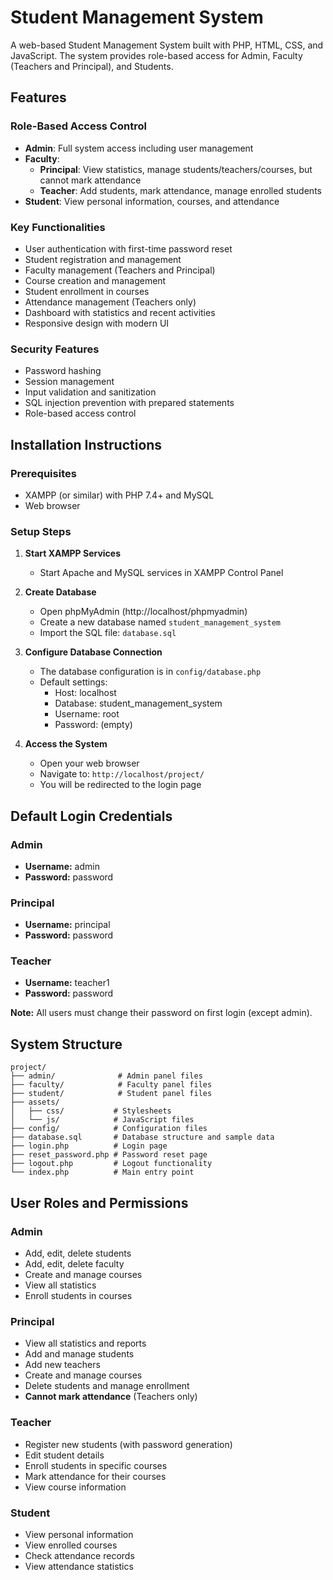 # Student Management System

A  web-based Student Management System built with PHP, HTML, CSS, and JavaScript. The system provides role-based access for Admin, Faculty (Teachers and Principal), and Students.

## Features

### Role-Based Access Control
- **Admin**: Full system access including user management
- **Faculty**: 
  - **Principal**: View statistics, manage students/teachers/courses, but cannot mark attendance
  - **Teacher**: Add students, mark attendance, manage enrolled students
- **Student**: View personal information, courses, and attendance

### Key Functionalities
- User authentication with first-time password reset
- Student registration and management
- Faculty management (Teachers and Principal)
- Course creation and management
- Student enrollment in courses
- Attendance management (Teachers only)
- Dashboard with statistics and recent activities
- Responsive design with modern UI

### Security Features
- Password hashing
- Session management
- Input validation and sanitization
- SQL injection prevention with prepared statements
- Role-based access control

## Installation Instructions

### Prerequisites
- XAMPP (or similar) with PHP 7.4+ and MySQL
- Web browser

### Setup Steps

1. **Start XAMPP Services**
   - Start Apache and MySQL services in XAMPP Control Panel

2. **Create Database**
   - Open phpMyAdmin (http://localhost/phpmyadmin)
   - Create a new database named `student_management_system`
   - Import the SQL file: `database.sql`

3. **Configure Database Connection**
   - The database configuration is in `config/database.php`
   - Default settings:
     - Host: localhost
     - Database: student_management_system
     - Username: root
     - Password: (empty)

4. **Access the System**
   - Open your web browser
   - Navigate to: `http://localhost/project/`
   - You will be redirected to the login page

## Default Login Credentials

### Admin
- **Username:** admin
- **Password:** password

### Principal
- **Username:** principal
- **Password:** password

### Teacher
- **Username:** teacher1
- **Password:** password

**Note:** All users must change their password on first login (except admin).

## System Structure

```
project/
├── admin/              # Admin panel files
├── faculty/            # Faculty panel files
├── student/            # Student panel files
├── assets/
│   ├── css/           # Stylesheets
│   └── js/            # JavaScript files
├── config/            # Configuration files
├── database.sql       # Database structure and sample data
├── login.php          # Login page
├── reset_password.php # Password reset page
├── logout.php         # Logout functionality
└── index.php          # Main entry point
```

## User Roles and Permissions

### Admin
- Add, edit, delete students
- Add, edit, delete faculty
- Create and manage courses
- View all statistics
- Enroll students in courses

### Principal
- View all statistics and reports
- Add and manage students
- Add new teachers
- Create and manage courses
- Delete students and manage enrollment
- **Cannot mark attendance** (Teachers only)

### Teacher
- Register new students (with password generation)
- Edit student details
- Enroll students in specific courses
- Mark attendance for their courses
- View course information

### Student
- View personal information
- View enrolled courses
- Check attendance records
- View attendance statistics

